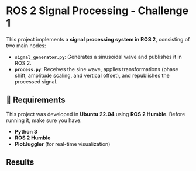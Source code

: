 # ROS 2 Signal Processing - Challenge 1

This project implements a **signal processing system in ROS 2**, consisting of two main nodes:
- **`signal_generator.py`**: Generates a sinusoidal wave and publishes it in ROS 2.
- **`process.py`**: Receives the sine wave, applies transformations (phase shift, amplitude scaling, and vertical offset), and republishes the processed signal.

## 📌 Requirements
This project was developed in **Ubuntu 22.04** using **ROS 2 Humble**. Before running it, make sure you have:
- **Python 3**
- **ROS 2 Humble**
- **PlotJuggler** (for real-time visualization)

## Results
